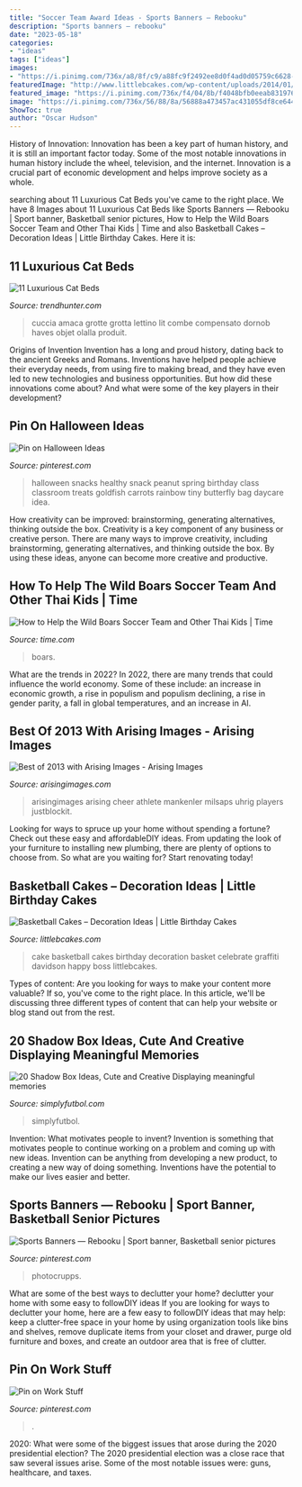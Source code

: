 ```yaml
---
title: "Soccer Team Award Ideas - Sports Banners — Rebooku"
description: "Sports banners — rebooku"
date: "2023-05-18"
categories:
- "ideas"
tags: ["ideas"]
images:
- "https://i.pinimg.com/736x/a8/8f/c9/a88fc9f2492ee8d0f4ad0d05759c6628--halloween-snacks-for-kids-snack-ideas-for-kids.jpg"
featuredImage: "http://www.littlebcakes.com/wp-content/uploads/2014/01/Basketball-Cake-Pictures-1024x682.jpg"
featured_image: "https://i.pinimg.com/736x/f4/04/8b/f4048bfb0eeab8319761962501f3f73b.jpg"
image: "https://i.pinimg.com/736x/56/88/8a/56888a473457ac431055df8ce6442888.jpg"
ShowToc: true
author: "Oscar Hudson"
---
```



History of Innovation:
Innovation has been a key part of human history, and it is still an important factor today. Some of the most notable innovations in human history include the wheel, television, and the internet. Innovation is a crucial part of economic development and helps improve society as a whole.

	

		
searching about 11 Luxurious Cat Beds you've came to the right place. We have 8 Images about 11 Luxurious Cat Beds like Sports Banners — Rebooku | Sport banner, Basketball senior pictures, How to Help the Wild Boars Soccer Team and Other Thai Kids | Time and also Basketball Cakes – Decoration Ideas | Little Birthday Cakes. Here it is:
		
    
## 11 Luxurious Cat Beds

<img loading=lazy src="https://cdn.trendhunterstatic.com/thumbs/luxurious-cat-beds.jpeg" onerror="this.onerror=null;this.src='https://tse2.mm.bing.net/th?id=OIP.RyLxZ5zrZm4qBbYcZpvqfwHaE_&amp;pid=15.1';" alt="11 Luxurious Cat Beds">

_Source: trendhunter.com_

>cuccia amaca grotte grotta lettino lit combe compensato dornob haves objet olalla produit. 

	

Origins of Invention
Invention has a long and proud history, dating back to the ancient Greeks and Romans. Inventions have helped people achieve their everyday needs, from using fire to making bread, and they have even led to new technologies and business opportunities. But how did these innovations come about? And what were some of the key players in their development?

    
## Pin On Halloween Ideas

<img loading=lazy src="https://i.pinimg.com/736x/a8/8f/c9/a88fc9f2492ee8d0f4ad0d05759c6628--halloween-snacks-for-kids-snack-ideas-for-kids.jpg" onerror="this.onerror=null;this.src='https://tse4.mm.bing.net/th?id=OIP.dJ7OvSddOaFOSoFaN_HW0wHaJ6&amp;pid=15.1';" alt="Pin on Halloween Ideas">

_Source: pinterest.com_

>halloween snacks healthy snack peanut spring birthday class classroom treats goldfish carrots rainbow tiny butterfly bag daycare idea. 

	

How creativity can be improved: brainstorming, generating alternatives, thinking outside the box.
Creativity is a key component of any business or creative person. There are many ways to improve creativity, including brainstorming, generating alternatives, and thinking outside the box. By using these ideas, anyone can become more creative and productive.

    
## How To Help The Wild Boars Soccer Team And Other Thai Kids | Time

<img loading=lazy src="https://api.time.com/wp-content/uploads/2018/12/181224021162lo.jpg?quality=85&amp;w=1200&amp;h=628&amp;crop=1" onerror="this.onerror=null;this.src='https://tse4.mm.bing.net/th?id=OIP.lrwQkIuRNgqk88MevwTDLgHaD4&amp;pid=15.1';" alt="How to Help the Wild Boars Soccer Team and Other Thai Kids | Time">

_Source: time.com_

>boars. 

	

What are the trends in 2022?
In 2022, there are many trends that could influence the world economy. Some of these include: an increase in economic growth, a rise in populism and populism declining, a rise in gender parity, a fall in global temperatures, and an increase in AI.

    
## Best Of 2013 With Arising Images - Arising Images

<img loading=lazy src="https://arisingimages.com/blog/images/2013/12/best_of_2013_photos_01.jpg" onerror="this.onerror=null;this.src='https://tse3.mm.bing.net/th?id=OIP.9zONgp-Llpk1HCxFS-AkWgAAAA&amp;pid=15.1';" alt="Best of 2013 with Arising Images - Arising Images">

_Source: arisingimages.com_

>arisingimages arising cheer athlete mankenler milsaps uhrig players justblockit. 

	

Looking for ways to spruce up your home without spending a fortune? Check out these easy and affordableDIY ideas. From updating the look of your furniture to installing new plumbing, there are plenty of options to choose from. So what are you waiting for? Start renovating today!

    
## Basketball Cakes – Decoration Ideas | Little Birthday Cakes

<img loading=lazy src="http://www.littlebcakes.com/wp-content/uploads/2014/01/Basketball-Cake-Pictures-1024x682.jpg" onerror="this.onerror=null;this.src='https://tse4.mm.bing.net/th?id=OIP.NTk4vHkzcIdiQr_t2tBtPAHaE7&amp;pid=15.1';" alt="Basketball Cakes – Decoration Ideas | Little Birthday Cakes">

_Source: littlebcakes.com_

>cake basketball cakes birthday decoration basket celebrate graffiti davidson happy boss littlebcakes. 

	

Types of content:
Are you looking for ways to make your content more valuable? If so, you've come to the right place. In this article, we'll be discussing three different types of content that can help your website or blog stand out from the rest.

    
## 20 Shadow Box Ideas, Cute And Creative Displaying Meaningful Memories

<img loading=lazy src="http://simplyfutbol.com/wp-content/uploads/2017/11/Football-shadow-box-ideas.jpg" onerror="this.onerror=null;this.src='https://tse2.mm.bing.net/th?id=OIP.ilHqeYDgJVZx_dUkIxI-owHaJ4&amp;pid=15.1';" alt="20 Shadow Box Ideas, Cute and Creative Displaying meaningful memories">

_Source: simplyfutbol.com_

>simplyfutbol. 

	

Invention: What motivates people to invent?
Invention is something that motivates people to continue working on a problem and coming up with new ideas. Invention can be anything from developing a new product, to creating a new way of doing something. Inventions have the potential to make our lives easier and better.

    
## Sports Banners — Rebooku | Sport Banner, Basketball Senior Pictures

<img loading=lazy src="https://i.pinimg.com/736x/f4/04/8b/f4048bfb0eeab8319761962501f3f73b.jpg" onerror="this.onerror=null;this.src='https://tse4.mm.bing.net/th?id=OIP.zET5ccMxvQUQq_d5-c_jtAHaO0&amp;pid=15.1';" alt="Sports Banners — Rebooku | Sport banner, Basketball senior pictures">

_Source: pinterest.com_

>photocrupps. 

	

What are some of the best ways to declutter your home?
declutter your home with some easy to followDIY ideas 
If you are looking for ways to declutter your home, here are a few easy to followDIY ideas that may help: keep a clutter-free space in your home by using organization tools like bins and shelves, remove duplicate items from your closet and drawer, purge old furniture and boxes, and create an outdoor area that is free of clutter.

    
## Pin On Work Stuff

<img loading=lazy src="https://i.pinimg.com/736x/56/88/8a/56888a473457ac431055df8ce6442888.jpg" onerror="this.onerror=null;this.src='https://tse1.mm.bing.net/th?id=OIP.f4nGKcteK7o5QnZ8pRAlNwHaLG&amp;pid=15.1';" alt="Pin on Work Stuff">

_Source: pinterest.com_

>. 

	

2020: What were some of the biggest issues that arose during the 2020 presidential election?
The 2020 presidential election was a close race that saw several issues arise. Some of the most notable issues were: guns, healthcare, and taxes.

